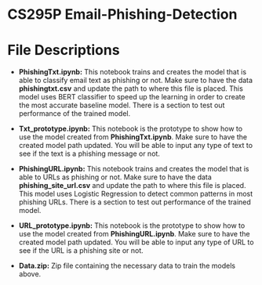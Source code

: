 # CS295P Email-Phishing-Detection

# File Descriptions
- **PhishingTxt.ipynb:** This notebook trains and creates the model that is able to classify email text as phishing or not. Make sure to have the data **phishingtxt.csv** and update the path to where this file is placed. This model uses BERT classifier to speed up the learning in order to create the most accurate baseline model. There is a section to test out performance of the trained model.
 
- **Txt_prototype.ipynb:** This notebook is the prototype to show how to use the model created from **PhishingTxt.ipynb**. Make sure to have the created model path updated. You will be able to input any type of text to see if the text is a phishing message or not. 

- **PhishingURL.ipynb:** This notebook trains and creates the model that is able to URLs as phishing or not. Make sure to have the data **phishing_site_url.csv** and update the path to where this file is placed. This model uses Logistic Regression to detect common patterns in most phishing URLs. There is a section to test out performance of the trained model.
 
- **URL_prototype.ipynb:** This notebook is the prototype to show how to use the model created from **PhishingURL.ipynb**. Make sure to have the created model path updated. You will be able to input any type of URL to see if the URL is a phishing site or not. 

- **Data.zip:** Zip file containing the necessary data to train the models above. 
